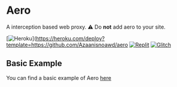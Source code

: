 # Aero
A interception based web proxy.
⚠️ Do **not** add aero to your site.

[![Heroku](https://raw.githubusercontent.com/FogNetwork/Tsunami/main/deploy/heroku2.svg)](https://heroku.com/deploy?template=https://github.com/Azaanisnoawd/aero
[![Replit](https://raw.githubusercontent.com/FogNetwork/Tsunami/main/deploy/replit2.svg)](https://repl.it/github/titaniumnetwork-dev/aero)
[![Glitch](https://raw.githubusercontent.com/FogNetwork/Tsunami/main/deploy/glitch2.svg)](https://glitch.com/edit/#!/import/github/titaniumnetwork-dev/aero)

## Basic Example
You can find a basic example of Aero [here](https://github.com/titaniumnetwork-dev/aero/tree/master/examples/basic)
 
